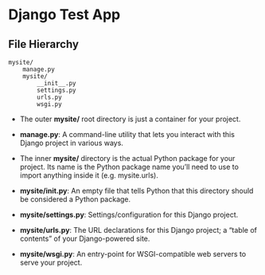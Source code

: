 # Django Test App

## File Hierarchy
```
mysite/
    manage.py
    mysite/
        __init__.py
        settings.py
        urls.py
        wsgi.py
```

- The outer **mysite/** root directory is just a container for your project.

- **manage.py**: A command-line utility that lets you interact with this Django project in various ways.

- The inner **mysite/** directory is the actual Python package for your project. Its name is the Python package name you’ll need to use to import anything inside it (e.g. mysite.urls).

- **mysite/__init__.py**: An empty file that tells Python that this directory should be considered a Python package.

- **mysite/settings.py**: Settings/configuration for this Django project.

- **mysite/urls.py**: The URL declarations for this Django project; a “table of contents” of your Django-powered site.

- **mysite/wsgi.py**: An entry-point for WSGI-compatible web servers to serve your project.
